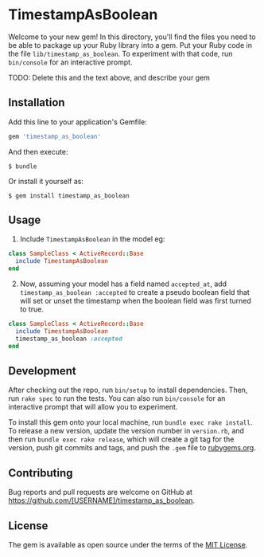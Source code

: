 # TimestampAsBoolean

Welcome to your new gem! In this directory, you'll find the files you need to be able to package up your Ruby library into a gem. Put your Ruby code in the file `lib/timestamp_as_boolean`. To experiment with that code, run `bin/console` for an interactive prompt.

TODO: Delete this and the text above, and describe your gem

## Installation

Add this line to your application's Gemfile:

```ruby
gem 'timestamp_as_boolean'
```

And then execute:

    $ bundle

Or install it yourself as:

    $ gem install timestamp_as_boolean

## Usage

1. Include `TimestampAsBoolean` in the model
  eg:
  ```ruby
  class SampleClass < ActiveRecord::Base
    include TimestampAsBoolean
  end
  ```

2. Now, assuming your model has a field named `accepted_at`, add `timestamp_as_boolean :accepted` to create a pseudo boolean field that will set or unset the timestamp when the boolean field was first turned to true.
  ```ruby
  class SampleClass < ActiveRecord::Base
    include TimestampAsBoolean
    timestamp_as_boolean :accepted
  end
  ```

## Development

After checking out the repo, run `bin/setup` to install dependencies. Then, run `rake spec` to run the tests. You can also run `bin/console` for an interactive prompt that will allow you to experiment.

To install this gem onto your local machine, run `bundle exec rake install`. To release a new version, update the version number in `version.rb`, and then run `bundle exec rake release`, which will create a git tag for the version, push git commits and tags, and push the `.gem` file to [rubygems.org](https://rubygems.org).

## Contributing

Bug reports and pull requests are welcome on GitHub at https://github.com/[USERNAME]/timestamp_as_boolean.


## License

The gem is available as open source under the terms of the [MIT License](http://opensource.org/licenses/MIT).

